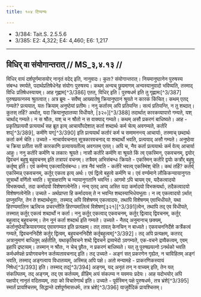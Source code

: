 ```yaml
---
title: १०४ टिप्पन्यः

---
```

- 3/384: Tait.S. 2.5.5.6
- 3/385: E2: 4,322; E4: 4,460; E6: 1,217

____________________________________________


## विधिर् वा संयोगान्तरात् // MS_३,४.१३ //

विधिर् वायं दर्शपूर्णमासयोर् नानृतं वदेद् इति, नानुवादः। कुतः? संयोगान्तरात्। नियमानुष्ठानेन पुरुषस्य संबन्धः स्मर्यते, पदार्थप्रतिषेधेनेह संयोगः पुरुषस्य। कथम् अन्यच् छ्रूयमाणम् अन्यस्यानुवादो भविष्यति, तस्माद् विधिः प्रतिषेधस्यायम्। आह गृह्णाम[^3/386] एतत्, विधिर् इति। पुरुषधर्म इति तु गृह्णामः[^3/387] पुरुषप्रयत्नस्य श्रुतत्वात्। अत्र ब्रूमः - सर्वेष्व् आख्यातेषु क्रियानुष्ठानं श्रूयते न कारकं किंचित्। कथम् एतद् गम्यते? प्रत्ययात्, यतः क्रियाम् अनुष्ठेयां प्रतीमः।
ननु कर्तारम् अपि प्रतियन्ति। सत्यं प्रतियन्ति, न तु शब्दात्। कुतस् तर्हि? अर्थात्, यदा क्रियानुष्ठातव्या विधीयते, [३२०][^3/388] तदार्थात् कारकव्यापारो गम्यते, यश् चार्थाद् गम्यते। न स श्रौतः, यश् च न श्रौतो न स वाक्याद् गम्यते। कथम् असौ प्रकरणं बाधिष्यते।
आह - प्रकृतिप्रत्ययौ प्रत्ययार्थं सह ब्रूत इत्य् आचार्योपदेशात् कर्ता शब्दार्थः कर्म चेत्य् अवगम्यते, कर्तरि शप्[^3/389], कर्मणि यग्[^3/390] इति प्रत्ययार्थं कर्तारं कर्म च समामनन्त्य् आचार्याः, तस्माच् छब्दार्थः कर्ता कर्म चेति।
उच्यते - नाचार्यवचनात् सूत्रकारवचनाद् वा शब्दार्थो भवति, प्रत्ययाद् असौ गम्यते। अनुष्ठेया च क्रिया प्रतीता सती कारकाणि प्रत्याययतीत्य् अवगतम् एतत्। अपि च, नैव कर्ता प्रत्ययार्थः कर्म वेत्य् आचार्या आहुः। ननु कर्तरि कर्मणि च लकारः श्रूयते। नासौ कर्तरि कर्मणि वा श्रूयते किं त्व् एकस्मिन्, एकवचनम्, द्वयोर् द्विवचनं बहुषु बहुवचनम् इति तत्रापरं वचनम्। तत्रैवम् अभिसंबन्धः क्रियते - एकस्मिन् कर्तरि द्वयोः कर्त्रोर् बहुषु कर्तृष्व् इति। एवं कर्मण्य् एकत्वादिसंबन्धः। तत्र नैवं भवति - कर्तरि भवत्य् एकस्मिंश् चेति। कथं तर्हि? कर्तर्य् एकस्मिन्न् एकवचनम्, कर्तुर् एकत्व इत्य् अर्थः। एवं द्वित्वे बहुत्वे कर्मणि च। एवं वर्ण्यमाने लौकिकन्यायानुगतः सूत्रार्थो वर्णितो भवति। सूत्राक्षराणि च न्यायानुगतानि भवन्ति। आगमो ऽपि चायम् एव, यदैकत्वादयो विभक्त्यर्थाः, तदा कर्मादयो विशेषणत्वेनेति।
नन्व् एतद् अप्य् अस्ति यदा कर्मादयो विभक्त्यर्थाः, तदैकत्वादयो विशेषणत्वेनेति। उच्यते - अर्थप्राप्ता हि कर्मादयस् ते न भवन्ति शब्दस्याभिधेयभूताः। न त्व् एकत्वादयो ऽर्थात् प्राप्नुवन्ति, तेन ते शब्दार्थभूताः, तस्माद् अपि विशेषणम् एकत्वादयः, तथापि विशेषणम् एवाभिधीयते, यथा हिरण्यमालिन ऋत्विजः प्रचरन्तीति हिरण्यमालित्वं विशेषण[३२१][^3/391]त्वेन, तथापि तद् एव विधीयते, तस्मात् कर्तुर् एकत्वं शब्दार्थो न कर्ता।
ननु कर्तुर् एकत्वाद् एकवचनम्, कर्तुर् द्वित्वाद् द्विवचनम्, कर्तुर् बहुत्वाद् बहुवचनम्। तेन नूनं कर्ता शब्दार्थ इति गम्यते। उच्यते - नैतद् अनुमानाच् छक्यम्, कर्तानुष्ठेयक्रियावगमाद् एवावगम्यत इति प्रत्यक्षम्। तत् तावत् केनचिन् न बाध्यते। एकवचननिर्देशे कर्त्रेकत्वं गम्यते, द्विवचननिर्देशे कर्तुर् द्वित्वम्, बहुवचननिर्देशे कर्तृबहुत्वम्[^3/392]। तद् अपि प्रत्यक्षम्, कतरद् अत्रानुमाणं बाधितुम् अर्हतीति, यथाकृतिवचने शब्दे द्विवचने द्रव्यभेदो ऽवगम्यते, एक-वचने द्रव्यैकत्वम्, एवम् इहापि द्रष्टव्यम्। तस्मान् न श्रौतः, न चेच् छ्रौतः, न प्रकरणं बाधिष्यते।
यत् तु पुरुषप्रयत्नो ऽनर्थको भवति कर्मधर्मपक्षे प्रयोगवचनेन कर्तव्यतावचनाद् इति। तद् उच्यते - अङ्गं सत् प्रकरणेन गृह्येत, न चाविहितम् अङ्गं भवति, तस्माद् अङ्गत्वाय विधातव्यम्, अस्मिन्न् अपि पक्षे। अतो मन्यामहे - प्राकरणिकस्यायं निषेध[^3/393] इति। तस्माद् तद्[^3/394] अङ्गम्, यद् अनृतं तन् न वाच्यम् इति, तेन यत् संकल्पितम्, तद् अङ्गम्, तद् एव कर्तव्यम्, व्रीहिम् अयं संकल्प्य न यवमयः प्रदेयः।
आह यदोभयोर् अपि पक्षयोर् नानृतं वदितव्यम्, तदा को विचारेणार्थ इति। उच्यते - पूर्वस्मिन् पक्षे पुरुषधर्मः, तत्र भ्रंशे[^3/395] स्मार्तं प्रायश्चित्तम्, सिद्धान्ते दर्शपूर्णमासधर्मः, तत्र भ्रंशे[^3/396] याजुर्वेदिकं प्रायश्चित्तम्।
